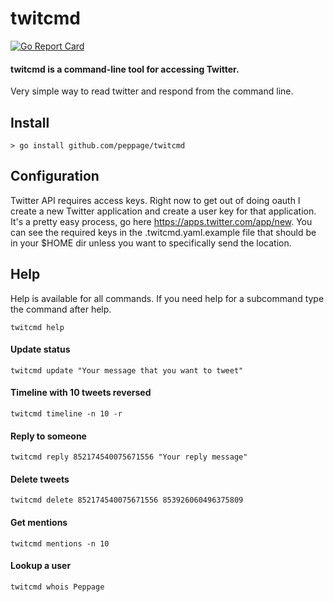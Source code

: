 # twitcmd
[![Go Report Card](https://goreportcard.com/badge/github.com/peppage/twitcmd)](https://goreportcard.com/report/github.com/peppage/twitcmd)

#### twitcmd is a command-line tool for accessing Twitter.
Very simple way to read twitter and respond from the command line.

## Install
    > go install github.com/peppage/twitcmd

## Configuration
Twitter API requires access keys. Right now to get out of doing oauth I create a new Twitter application and create
a user key for that application. It's a pretty easy process, go here https://apps.twitter.com/app/new. You can see the
required keys in the .twitcmd.yaml.example file that should be in your $HOME dir unless you want to specifically send
the location.

## Help
Help is available for all commands. If you need help for a subcommand type the command after help.

    twitcmd help

#### Update status
    twitcmd update "Your message that you want to tweet"

#### Timeline with 10 tweets reversed
    twitcmd timeline -n 10 -r

#### Reply to someone
    twitcmd reply 852174540075671556 "Your reply message"

#### Delete tweets
    twitcmd delete 852174540075671556 853926060496375809

#### Get mentions
    twitcmd mentions -n 10

#### Lookup a user
    twitcmd whois Peppage